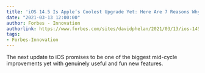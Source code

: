 ```yaml
---
title: 'iOS 14.5 Is Apple’s Coolest Upgrade Yet: Here Are 7 Reasons Why'
date: "2021-03-13 12:00:00"
author: Forbes - Innovation
authorlink: https://www.forbes.com/sites/davidphelan/2021/03/13/ios-145-is-apples-coolest-upgrade-yet-here-are-7-reasons-why-it-cant-come-soon-enough/
tags:
- Forbes-Innovation
---
```

The next update to iOS promises to be one of the biggest mid-cycle improvements yet with genuinely useful and fun new features.
